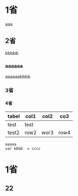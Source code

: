 # 1省
aaa
## 2省
bbbbb
### aaaaaa
aaaaaabbbb
### 3省

#### 4省

|tabel|col1 | col2 | co3
|-|-|-|-
|test | test
|test2| row2 | wor3 | row4

```
aaaaa
var bbbb  = cccc
```


# 1省

## 22